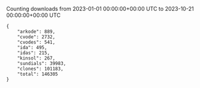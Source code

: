 
Counting downloads from 2023-01-01 00:00:00+00:00 UTC to 2023-10-21 00:00:00+00:00 UTC

```
{
    "arkode": 889,
    "cvode": 2732,
    "cvodes": 541,
    "ida": 495,
    "idas": 215,
    "kinsol": 267,
    "sundials": 39983,
    "clones": 101183,
    "total": 146305
}
```
